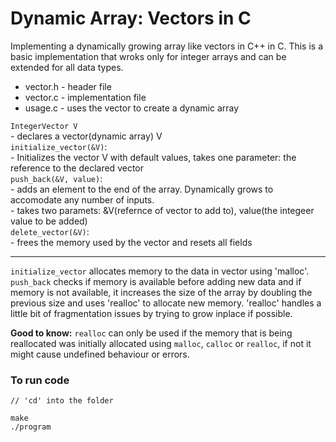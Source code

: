 # Dynamic Array: Vectors in C

Implementing a dynamically growing array like vectors in C++ in C. This is a basic implementation that wroks only for integer arrays and can be extended for all data types. 

- vector.h - header file
- vector.c - implementation file
- usage.c - uses the vector to create a dynamic array

`IntegerVector V`<br>
    - declares a vector(dynamic array) V<br>
`initialize_vector(&V)`:<br> 
    - Initializes the vector V with default values, takes one parameter: the reference to the declared vector<br>
`push_back(&V, value)`:<br> 
    - adds an element to the end of the array. Dynamically grows to accomodate any number of inputs.<br>
    - takes two paramets: &V(refernce of vector to add to), value(the integeer value to be added)<br>
`delete_vector(&V)`:<br> 
    - frees the memory used by the vector and resets all fields<br>
<hr>

`initialize_vector` allocates memory to the data in vector using 'malloc'. `push_back` checks if memory is available before adding new data and if memory is not available, it increases the size of the array by doubling the previous size and uses 'realloc' to allocate new memory. 'realloc' handles a little bit of fragmentation issues by trying to grow inplace if possible. 

<strong>Good to know:</strong> `realloc` can only be used if the memory that is being reallocated was initially allocated using `malloc`, `calloc` or `realloc`, if not it might cause undefined behaviour or errors.

### To run code

```
// 'cd' into the folder

make
./program
```

